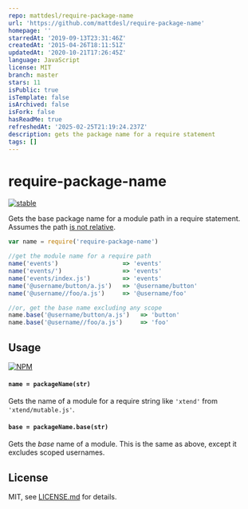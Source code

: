 ```yaml
---
repo: mattdesl/require-package-name
url: 'https://github.com/mattdesl/require-package-name'
homepage: ''
starredAt: '2019-09-13T23:31:46Z'
createdAt: '2015-04-26T18:11:51Z'
updatedAt: '2020-10-21T17:26:45Z'
language: JavaScript
license: MIT
branch: master
stars: 11
isPublic: true
isTemplate: false
isArchived: false
isFork: false
hasReadMe: true
refreshedAt: '2025-02-25T21:19:24.237Z'
description: gets the package name for a require statement
tags: []
---
```


# require-package-name

[![stable](http://badges.github.io/stability-badges/dist/stable.svg)](http://github.com/badges/stability-badges)

Gets the base package name for a module path in a require statement. Assumes the path [is not relative](https://www.npmjs.com/package/relative-require-regex).

```js
var name = require('require-package-name')

//get the module name for a require path
name('events')                  => 'events'
name('events/')                 => 'events'
name('events/index.js')         => 'events'
name('@username/button/a.js')   => '@username/button'
name('@username//foo/a.js')     => '@username/foo'

//or, get the base name excluding any scope
name.base('@username/button/a.js')   => 'button'
name.base('@username//foo/a.js')     => 'foo'
```

## Usage

[![NPM](https://nodei.co/npm/require-package-name.png)](https://www.npmjs.com/package/require-package-name)

#### `name = packageName(str)`

Gets the name of a module for a require string like `'xtend'` from `'xtend/mutable.js'`.

#### `base = packageName.base(str)`

Gets the *base* name of a module. This is the same as above, except it excludes scoped usernames.

## License

MIT, see [LICENSE.md](http://github.com/mattdesl/require-package-name/blob/master/LICENSE.md) for details.
